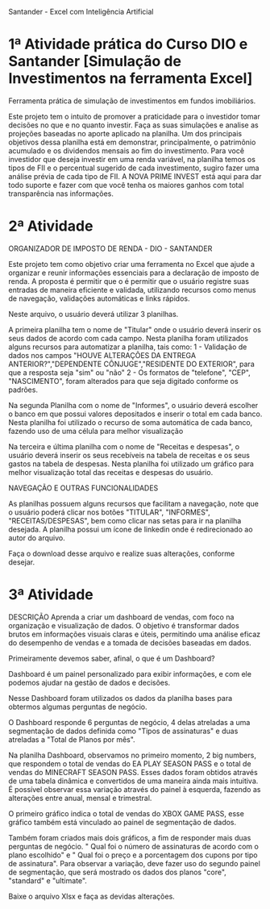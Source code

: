 Santander - Excel com Inteligência Artificial

# 1ª Atividade prática do Curso DIO e Santander [Simulação de Investimentos na ferramenta Excel]

Ferramenta prática de simulação de investimentos em fundos imobiliários.

Este projeto tem o intuito de promover a praticidade para o investidor tomar decisões no que e no quanto investir.
Faça as suas simulações e analise as projeções baseadas no aporte aplicado na planilha.
Um dos principais objetivos dessa planilha está em demonstrar, principalmente, o patrimônio acumulado e os dividendos mensais ao fim do investimento.
Para você investidor que deseja investir em uma renda variável, na planilha temos os tipos de FII e o percentual sugerido de cada investimento, sugiro fazer uma análise prévia de cada tipo de FII.
A NOVA PRIME INVEST está aqui para dar todo suporte e fazer com que você tenha os maiores ganhos com total transparência nas informações.

# 2ª Atividade

ORGANIZADOR DE IMPOSTO DE RENDA - DIO - SANTANDER

Este projeto tem como objetivo criar uma ferramenta no Excel que ajude a organizar e reunir informações essenciais para a declaração de imposto de renda. 
A proposta é permitir que o é permitir que o usuário registre suas entradas de maneira eficiente e validada, utilizando recursos como menus de navegação, validações automáticas e links rápidos.

Neste arquivo, o usuário deverá utilizar 3 planilhas. 

A primeira planilha tem o nome de "Titular" onde o usuário deverá inserir os seus dados de acordo com cada campo. 
Nesta planilha foram utilizados alguns recursos para automatizar a planilha, tais como:
1 - Validação de dados nos campos  "HOUVE ALTERAÇÕES DA ENTREGA ANTERIOR?","DEPENDENTE CÔNJUGE","RESIDENTE DO EXTERIOR", para que a resposta seja "sim" ou "não"
2 - Os formatos de "telefone", "CEP", "NASCIMENTO", foram alterados para que seja digitado conforme os padrões.

Na segunda Planilha com o nome de "Informes", o usuário deverá escolher o banco em que possui valores depositados e inserir o total em cada banco. 
Nesta planilha foi utilizado o recurso de soma automática de cada banco, fazendo uso de uma célula para melhor visualização

Na terceira e última planilha com o nome de "Receitas e despesas", o usuário deverá inserir os seus recebíveis na tabela de receitas e os seus gastos na tabela de despesas.
Nesta planilha foi utilizado um gráfico para melhor visualização total das receitas e despesas do usuário.

NAVEGAÇÃO E OUTRAS FUNCIONALIDADES

As planilhas possuem alguns recursos que facilitam a navegação, note que o usuário poderá clicar nos botões "TITULAR", "INFORMES", "RECEITAS/DESPESAS", bem como clicar nas setas para ir na planilha desejada.
A planilha possui um ícone de linkedin onde é redirecionado ao autor do arquivo.

Faça o download desse arquivo e realize suas alterações, conforme desejar.

# 3ª Atividade 

DESCRIÇÃO
Aprenda a criar um dashboard de vendas, com foco na organização e visualização de dados. 
O objetivo é transformar dados brutos em informações visuais claras e úteis, permitindo uma análise eficaz do desempenho de vendas e a tomada de decisões baseadas em dados.

Primeiramente devemos saber, afinal, o que é um Dashboard?

Dashboard é um painel personalizado para exibir informações, e com ele podemos ajudar na gestão de dados e decisões. 

Nesse Dashboard foram utilizados os dados da planilha bases para obtermos algumas perguntas de negócio.

O Dashboard responde 6 perguntas de negócio, 4 delas atreladas a uma segmentação de dados definida como "Tipos de assinaturas" e duas atreladas a "Total de Planos por mês".

Na planilha Dashboard, observamos no primeiro momento, 2 big numbers, que respondem o total de vendas do EA PLAY SEASON PASS e o total de vendas do MINECRAFT SEASON PASS.
Esses dados foram obtidos através de uma tabela dinâmica e convertidos de uma maneira ainda mais intuitiva.
É possível observar essa variação através do painel à esquerda, fazendo as alterações entre anual, mensal e trimestral.

O primeiro gráfico indica o total de vendas do XBOX GAME PASS, esse gráfico também está vinculado ao  painel de segmentação de dados.

Também foram criados mais dois gráficos, a fim de responder mais duas perguntas de negócio. " Qual foi o número de assinaturas de acordo com o plano escolhido" e " Qual foi o preço e a porcentagem dos cupons por tipo de assinatura".
Para observar a variação, deve fazer uso do segundo painel de segmentação, que será mostrado os dados dos planos "core", "standard" e "ultimate".

Baixe o arquivo Xlsx e faça as devidas alterações.

